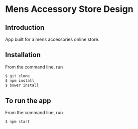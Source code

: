 # Mens Accessory Store Design

## Introduction

App built for a mens accessories online store.

## Installation

From the command line, run
```sh
$ git clone
$ npm install
$ bower install
```

## To run the app

From the command line, run
```sh
$ npm start
```
